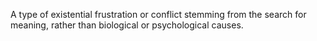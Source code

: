 A type of existential frustration or conflict stemming from the search for meaning, rather than biological or psychological causes.